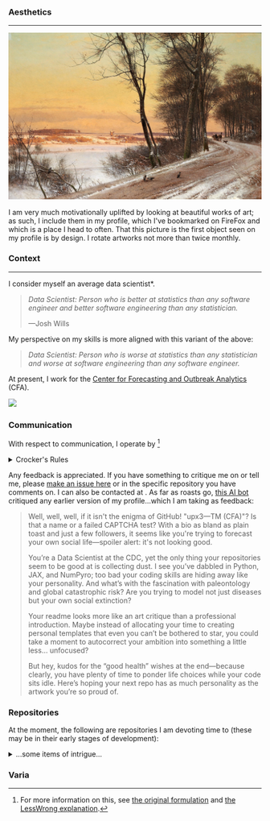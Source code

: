 ### Aesthetics

---

![cover](https://github.com/AFg6K7h4fhy2/AFg6K7h4fhy2/raw/main/assets/profile_images/unidentified.jpg)

I am very much motivationally uplifted by looking at beautiful works of art; as such, I include them in my profile, which I've bookmarked on FireFox and which is a place I head to often. That this picture is the first object seen on my profile is by design. I rotate artworks not more than twice monthly.

### Context

---

I consider myself an average data scientist*.

> _Data Scientist: Person who is better at statistics than any software engineer and better software engineering than any statistician._
>
> —Josh Wills
>

My perspective on my skills is more aligned with this variant of the above:

> _Data Scientist: Person who is worse at statistics than any statistician and worse at software engineering than any software engineer._

At present, I work for the [Center for Forecasting and Outbreak Analytics](https://www.cdc.gov/forecast-outbreak-analytics/index.html) (CFA).

![](https://komarev.com/ghpvc/?username=AFg6K7h4fhy2&color=yellow&style=for-the-badge&label=NON-UNIQUE_VISITS)

### Communication

With respect to communication, I operate by [^crocker]

<details>
<summary>
Crocker's Rules
</summary>
Declaring yourself to be operating by "Crocker's Rules" means that other people are allowed to optimize their messages for information, not for being nice to you.  Crocker's Rules means that you have accepted full responsibility for the operation of your own mind - if you're offended, it's your fault.  Anyone is allowed to call you a moron and claim to be doing you a favor.  (Which, in point of fact, they would be.  One of the big problems with this culture is that everyone's afraid to tell you you're wrong, or they think they have to dance around it.)  Two people using Crocker's Rules should be able to communicate all relevant information in the minimum amount of time, without paraphrasing or social formatting.  Obviously, don't declare yourself to be operating by Crocker's Rules unless you have that kind of mental discipline.

Note that Crocker's Rules does not mean you can insult people; it means that other people don't have to worry about whether they are insulting you.  Crocker's Rules are a discipline, not a privilege.  Furthermore, taking advantage of Crocker's Rules does not imply reciprocity.  How could it?  Crocker's Rules are something you do for yourself, to maximize information received - not something you grit your teeth over and do as a favor.

"Crocker's Rules" are named after Lee Daniel Crocker.
</details>

[^crocker]: For more information on this, see [the original formulation](http://sl4.org/crocker.html) and [the LessWrong explanation](https://www.lesswrong.com/tag/crockers-rules).

Any feedback is appreciated. If you have something to critique me on or tell me, please [make an issue here](https://github.com/AFg6K7h4fhy2/AFg6K7h4fhy2/issues) or in the specific repository you have comments on. I can also be contacted at <my profile name> <at> <proton> <dot> <me>. As far as roasts go, [this AI bot](https://github-roast.pages.dev/) critiqued any earlier version of my profile...which I am taking as feedback:

> Well, well, well, if it isn't the enigma of GitHub! "upx3—TM (CFA)"? Is that a name or a failed CAPTCHA test? With a bio as bland as plain toast and just a few followers, it seems like you're trying to forecast your own social life—spoiler alert: it's not looking good.
>
> You’re a Data Scientist at the CDC, yet the only thing your repositories seem to be good at is collecting dust. I see you’ve dabbled in Python, JAX, and NumPyro; too bad your coding skills are hiding away like your personality. And what’s with the fascination with paleontology and global catastrophic risk? Are you trying to model not just diseases but your own social extinction?
>
> Your readme looks more like an art critique than a professional introduction. Maybe instead of allocating your time to creating personal templates that even you can’t be bothered to star, you could take a moment to autocorrect your ambition into something a little less… unfocused?
>
> But hey, kudos for the “good health” wishes at the end—because clearly, you have plenty of time to ponder life choices while your code sits idle. Here’s hoping your next repo has as much personality as the artwork you’re so proud of.

### Repositories

At the moment, the following are repositories I am devoting time to (these may be in their early stages of development):

<details>
<summary>
...some items of intrigue...
</summary>

| Repository &emsp;| Description |
|:---|:---|
| [`paleo-utils`](https://github.com/AFg6K7h4fhy2/Paleo-Utils) | Tools for the author to facilitate various tasks in paleontological work, including specimen labels, systematics organization, measurement grids, and imaging utilities.  |
| [`genetic-evolution-tournament`](https://github.com/AFg6K7h4fhy2/Genetic-Evolution-Tournament) | The Genetic Evolution Tournament (GET) is a Metaculus human judgment forecasting tournament that aims to generate forecasts and scenario regarding the use of DNA and reproductive technologies on humans for treatment and enhancement.  |
| [`forecasttools-py`](https://github.com/CDCgov/forecasttools-py) | A Python package for common pre- and post-processing operations done by CFA Predict for short term forecasting, nowcasting, and scenario modeling.  |
</details>


### Varia
